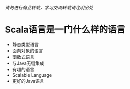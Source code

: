 <em>请勿进行商业转载，学习交流转载请注明出处</em>

# Scala语言是一门什么样的语言 #
- 静态类型语言
- 面向对象的语言
- 函数式语言
- 与Java无缝集成
- 有趣的语言
- Scalable Language
- 更好的Java语言




